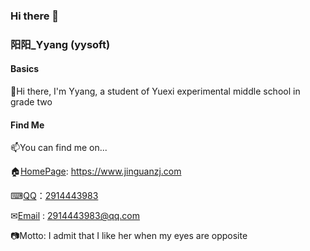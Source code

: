 ### Hi there 👋
### 阳阳_Yyang (yysoft)
#### Basics

👋Hi there, I'm Yyang, a student of Yuexi experimental middle school in grade two

#### Find Me

📫You can find me on...

🏠[HomePage](https://www.jinguanzj.com): <https://www.jinguanzj.com>

⌨[QQ](https://wpa.qq.com/msgrd?v=3&uin=2914443983&site=qqq&menu=yes)：[2914443983](https://wpa.qq.com/msgrd?v=3&uin=2914443983&site=qqq&menu=yes)

✉[Email](mailto:2914443983@qq.com) : 2914443983@qq.com

📷Motto: I admit that I like her when my eyes are opposite
<!--
**Hua-Fan-Yang/Hua-Fan-Yang** is a ✨ _special_ ✨ repository because its `README.md` (this file) appears on your GitHub profile.

Here are some ideas to get you started:

- 🔭 I’m currently working on ...
- 🌱 I’m currently learning ...
- 👯 I’m looking to collaborate on ...
- 🤔 I’m looking for help with ...
- 💬 Ask me about ...
- 📫 How to reach me: ...
- 😄 Pronouns: ...
- ⚡ Fun fact: ...
-->
